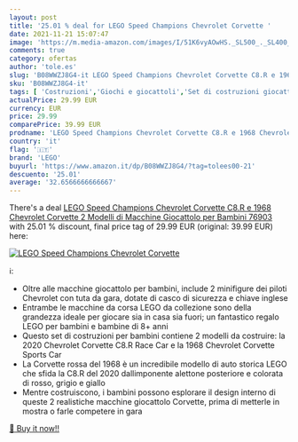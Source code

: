 ```yaml
---
layout: post
title: '25.01 % deal for LEGO Speed Champions Chevrolet Corvette '
date: 2021-11-21 15:07:47
image: 'https://m.media-amazon.com/images/I/51K6vyAOwHS._SL500_._SL400_.jpg'
comments: true
category: ofertas
author: 'tole.es'
slug: 'B08WWZJ8G4-it LEGO Speed Champions Chevrolet Corvette C8.R e 1968...'
sku: 'B08WWZJ8G4-it'
tags: [ 'Costruzioni','Giochi e giocattoli','Set di costruzioni giocattolo','lego', ]
actualPrice: 29.99 EUR
currency: EUR
price: 29.99
comparePrice: 39.99 EUR
prodname: 'LEGO Speed Champions Chevrolet Corvette C8.R e 1968 Chevrolet Corvette  2 Modelli di Macchine Giocattolo per Bambini  76903'
country: 'it'
flag: '🇮🇹'
brand: 'LEGO'
buyurl: 'https://www.amazon.it/dp/B08WWZJ8G4/?tag=tolees00-21'
descuento: '25.01'
average: '32.6566666666667'
---
```


There's a deal [LEGO Speed Champions Chevrolet Corvette C8.R e 1968 Chevrolet Corvette  2 Modelli di Macchine Giocattolo per Bambini  76903](https://www.amazon.it/dp/B08WWZJ8G4/?tag=tolees00-21)  with  25.01 % discount, final price tag of  29.99 EUR (original: 39.99 EUR) here:

[![LEGO Speed Champions Chevrolet Corvette ](https://m.media-amazon.com/images/I/51K6vyAOwHS._SL500_._SL400_.jpg)](https://www.amazon.it/dp/B08WWZJ8G4/?tag=tolees00-21)

ℹ️:

- Oltre alle macchine giocattolo per bambini, include 2 minifigure dei piloti Chevrolet con tuta da gara, dotate di casco di sicurezza e chiave inglese
- Entrambe le macchine da corsa LEGO da collezione sono della grandezza ideale per giocare sia in casa sia fuori; un fantastico regalo LEGO per bambini e bambine di 8+ anni
- Questo set di costruzioni per bambini contiene 2 modelli da costruire: la 2020 Chevrolet Corvette C8.R Race Car e la 1968 Chevrolet Corvette Sports Car
- La Corvette rossa del 1968 è un incredibile modello di auto storica LEGO che sfida la C8.R del 2020 dallimponente alettone posteriore e colorata di rosso, grigio e giallo
- Mentre costruiscono, i bambini possono esplorare il design interno di queste 2 realistiche macchine giocattolo Corvette, prima di metterle in mostra o farle competere in gara

[🛒 Buy it now!!](https://www.amazon.it/dp/B08WWZJ8G4/?tag=tolees00-21)
